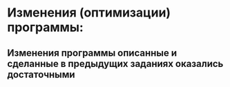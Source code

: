 
# Изменения (оптимизации) программы:
## Изменения программы описанные и сделанные в предыдущих заданиях оказались достаточными
